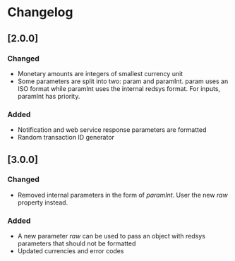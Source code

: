 # Changelog

## [2.0.0]

### Changed

- Monetary amounts are integers of smallest currency unit
- Some parameters are split into two: param and paramInt. param uses an ISO format while paramInt uses the internal redsys format. For inputs, paramInt has priority.

### Added

- Notification and web service response parameters are formatted
- Random transaction ID generator

## [3.0.0]

### Changed

- Removed internal parameters in the form of *paramInt*. User the new *raw* property instead.

### Added

- A new parameter *raw* can be used to pass an object with redsys parameters that should not be formatted
- Updated currencies and error codes
